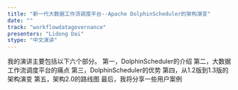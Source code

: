 ```yaml
---
title: "新一代大数据工作流调度平台--Apache DolphinScheduler的架构演变"
date: "" 
track: "workflowdatagovernance"
presenters: "Lidong Dai"
stype: "中文演讲"
---
```

我的演讲主要包括以下六个部分。
 第一，DolphinScheduler的介绍
 第二，大数据工作流调度平台的痛点 
 第三，DolphinScheduler的优势 
 第四，从1.2版到1.3版的架构演变
 第五，架构2.0的路线图 
 最后，我将分享一些用户案例
